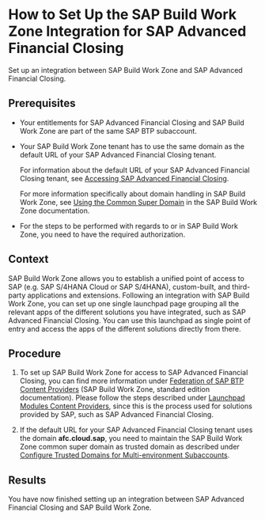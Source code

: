 <!-- loioc329991377c448baa4cadb8ea2605352 -->

# How to Set Up the SAP Build Work Zone Integration for SAP Advanced Financial Closing

Set up an integration between SAP Build Work Zone and SAP Advanced Financial Closing.



<a name="loioc329991377c448baa4cadb8ea2605352__prereq_e15_tqv_2dc"/>

## Prerequisites

-   Your entitlements for SAP Advanced Financial Closing and SAP Build Work Zone are part of the same SAP BTP subaccount.
-   Your SAP Build Work Zone tenant has to use the same domain as the default URL of your SAP Advanced Financial Closing tenant.

    For information about the default URL of your SAP Advanced Financial Closing tenant, see [Accessing SAP Advanced Financial Closing](../Onboarding/accessing-sap-advanced-financial-closing-92e81ed.md#loio92e81ed38757493ca89484bd99e21ab0).

    For more information specifically about domain handling in SAP Build Work Zone, see [Using the Common Super Domain](https://help.sap.com/docs/build-work-zone-standard-edition/sap-build-work-zone-standard-edition/using-super-common-domain?locale=en-US) in the SAP Build Work Zone documentation.

-   For the steps to be performed with regards to or in SAP Build Work Zone, you need to have the required authorization.



## Context

SAP Build Work Zone allows you to establish a unified point of access to SAP \(e.g. SAP S/4HANA Cloud or SAP S/4HANA\), custom-built, and third-party applications and extensions. Following an integration with SAP Build Work Zone, you can set up one single launchpad page grouping all the relevant apps of the different solutions you have integrated, such as SAP Advanced Financial Closing. You can use this launchpad as single point of entry and access the apps of the different solutions directly from there.



## Procedure

1.  To set up SAP Build Work Zone for access to SAP Advanced Financial Closing, you can find more information under [Federation of SAP BTP Content Providers](https://help.sap.com/docs/build-work-zone-standard-edition/sap-build-work-zone-standard-edition/federation-of-sap-btp-content-providers) \(SAP Build Work Zone, standard edition documentation\). Please follow the steps described under [Launchpad Modules Content Providers](https://help.sap.com/docs/build-work-zone-standard-edition/sap-build-work-zone-standard-edition/launchpad-modules-content-providers), since this is the process used for solutions provided by SAP, such as SAP Advanced Financial Closing.

2.  If the default URL for your SAP Advanced Financial Closing tenant uses the domain **afc.cloud.sap**, you need to maintain the SAP Build Work Zone common super domain as trusted domain as described under [Configure Trusted Domains for Multi-environment Subaccounts](https://help.sap.com/docs/btp/sap-business-technology-platform/c5e997235f724ec686dc5dc101a1ccfb.html).




<a name="loioc329991377c448baa4cadb8ea2605352__result_ltb_211_fdc"/>

## Results

You have now finished setting up an integration between SAP Advanced Financial Closing and SAP Build Work Zone.

